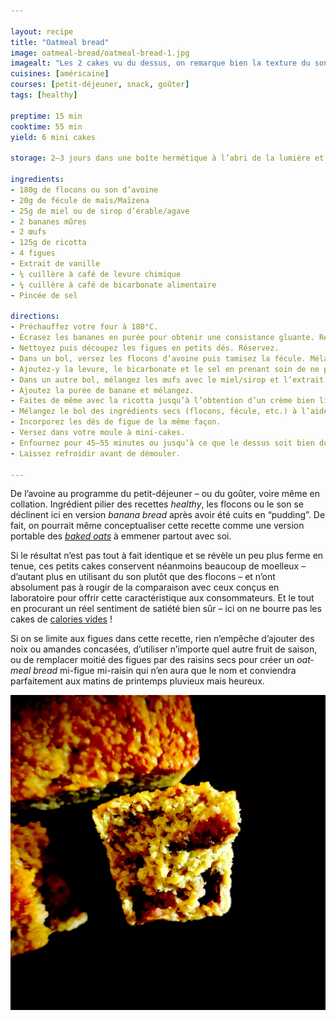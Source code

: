```yaml
---

layout: recipe
title: "Oatmeal bread"
image: oatmeal-bread/oatmeal-bread-1.jpg
imagealt: "Les 2 cakes vu du dessus, on remarque bien la texture du son d’avoine bien doré, et quelques morceaux de figues laissent deviner la présence du fruit."
cuisines: [américaine]
courses: [petit-déjeuner, snack, goûter]
tags: [healthy]

preptime: 15 min
cooktime: 55 min
yield: 6 mini cakes

storage: 2–3 jours dans une boîte hermétique à l’abri de la lumière et de la chaleur. 5 jours au frigo. 2 mois au congélateur.

ingredients:
- 180g de flocons ou son d’avoine
- 20g de fécule de maïs/Maïzena 
- 25g de miel ou de sirop d’érable/agave 
- 2 bananes mûres 
- 2 œufs
- 125g de ricotta
- 4 figues
- Extrait de vanille 
- ¼ cuillère à café de levure chimique
- ¼ cuillère à café de bicarbonate alimentaire
- Pincée de sel 

directions:
- Préchauffez votre four à 180°C.
- Écrasez les bananes en purée pour obtenir une consistance gluante. Réservez.
- Nettoyez puis découpez les figues en petits dés. Réservez.
- Dans un bol, versez les flocons d’avoine puis tamisez la fécule. Mélangez. 
- Ajoutez-y la levure, le bicarbonate et le sel en prenant soin de ne pas les mettre en contact pour le moment. Réservez.
- Dans un autre bol, mélangez les œufs avec le miel/sirop et l’extrait de vanille.
- Ajoutez la purée de banane et mélangez.
- Faites de même avec la ricotta jusqu’à l’obtention d’un crème bien lisse.
- Mélangez le bol des ingrédients secs (flocons, fécule, etc.) à l’aide d’un fouet puis incorporez le en 2 fois dans le bol des ingrédients humides à l’aide d’une maryse.
- Incorporez les dés de figue de la même façon.
- Versez dans votre moule à mini-cakes.
- Enfournez pour 45–55 minutes ou jusqu’à ce que le dessus soit bien doré et que la pointe d’un couteau ressorte légèrement humide.
- Laissez refroidir avant de démouler.

---
```


De l’avoine au programme du petit-déjeuner – ou du goûter, voire même en collation. Ingrédient pilier des recettes <i lang="en">healthy</i>, les flocons ou le son se déclinent ici en version <i lang="en">banana bread</i> après avoir été cuits en “pudding”. De fait, on pourrait même conceptualiser cette recette comme une version portable des <i lang="en">[baked oats](baked-oats.html)</i> à emmener partout avec soi.

Si le résultat n’est pas tout à fait identique et se révèle un peu plus ferme en tenue, ces petits cakes conservent néanmoins beaucoup de moelleux – d’autant plus en utilisant du son plutôt que des flocons – et n’ont absolument pas à rougir de la comparaison avec ceux conçus en laboratoire pour offrir cette caractéristique aux consommateurs. Et le tout en procurant un réel sentiment de satiété bien sûr – ici on ne bourre pas les cakes de [calories vides](https://fr.wikipedia.org/wiki/Calorie_vide)&nbsp;!

Si on se limite aux figues dans cette recette, rien n’empêche d’ajouter des noix ou amandes concasées, d’utiliser n’importe quel autre fruit de saison, ou de remplacer moitié des figues par des raisins secs pour créer un <i lang="en">oatmeal bread</i> mi-figue mi-raisin qui n’en aura que le nom et conviendra parfaitement aux matins de printemps pluvieux mais heureux.

![Une mie câline et bien aérée qui n’a rien à envier à celles que l’on obtient avec de la farine plus conventionnelle. Et puis des inserts de morceaux de figue pour la gourmandise.](../images/oatmeal-bread/oatmeal-bread-2.jpg)